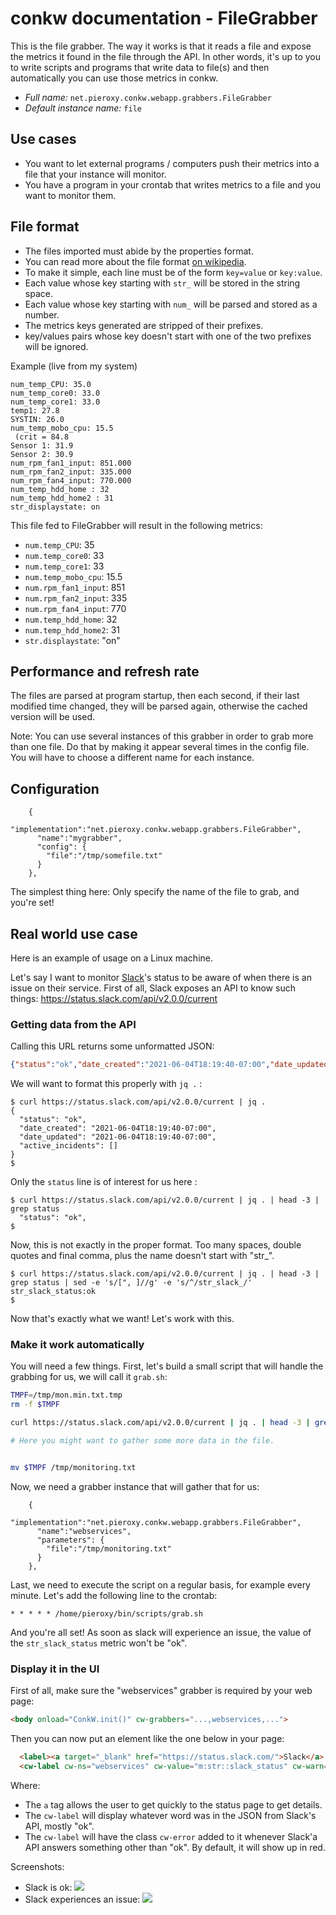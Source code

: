 # conkw documentation - FileGrabber

This is the file grabber. The way it works is that it reads a file and expose the metrics it found in the file through the API. In other words, it's up to you to write scripts and programs that write data to file(s) and then automatically you can use those metrics in conkw.

* *Full name:* `net.pieroxy.conkw.webapp.grabbers.FileGrabber`
* *Default instance name:* `file`

## Use cases

* You want to let external programs / computers push their metrics into a file that your instance will monitor.
* You have a program in your crontab that writes metrics to a file and you want to monitor them.

## File format

* The files imported must abide by the properties format.
* You can read more about the file format [on wikipedia](https://en.wikipedia.org/wiki/.properties).
* To make it simple, each line must be of the form `key=value` or `key:value`.
* Each value whose key starting with `str_` will be stored in the string space.
* Each value whose key starting with `num_` will be parsed and stored as a number.
* The metrics keys generated are stripped of their prefixes.
* key/values pairs whose key doesn't start with one of the two prefixes will be ignored.


Example (live from my system)
```
num_temp_CPU: 35.0
num_temp_core0: 33.0
num_temp_core1: 33.0
temp1: 27.8
SYSTIN: 26.0
num_temp_mobo_cpu: 15.5
 (crit = 84.8
Sensor 1: 31.9
Sensor 2: 30.9
num_rpm_fan1_input: 851.000
num_rpm_fan2_input: 335.000
num_rpm_fan4_input: 770.000
num_temp_hdd_home : 32
num_temp_hdd_home2 : 31
str_displaystate: on
```

This file fed to FileGrabber will result in the following metrics:

* `num.temp_CPU`: 35
* `num.temp_core0`: 33
* `num.temp_core1`: 33
* `num.temp_mobo_cpu`: 15.5
* `num.rpm_fan1_input`: 851
* `num.rpm_fan2_input`: 335
* `num.rpm_fan4_input`: 770
* `num.temp_hdd_home`: 32
* `num.temp_hdd_home2`: 31
* `str.displaystate`: "on"

## Performance and refresh rate
The files are parsed at program startup, then each second, if their last modified time changed, they will be parsed again, otherwise the cached version will be used.

Note: You can use several instances of this grabber in order to grab more than one file. Do that by making it appear several times in the config file. You will have to choose a different name for each instance.

## Configuration

```jsonc
    {
      "implementation":"net.pieroxy.conkw.webapp.grabbers.FileGrabber",
      "name":"mygrabber",
      "config": {
        "file":"/tmp/somefile.txt"
      }
    },
```

The simplest thing here: Only specify the name of the file to grab, and you're set!

## Real world use case

Here is an example of usage on a Linux machine.

Let's say I want to monitor [Slack](http://slack.com)'s status to be aware of when there is an issue on their service. First of all, Slack exposes an API to know such things: https://status.slack.com/api/v2.0.0/current


### Getting data from the API

Calling this URL returns some unformatted JSON:

```json
{"status":"ok","date_created":"2021-06-04T18:19:40-07:00","date_updated":"2021-06-04T18:19:40-07:00","active_incidents":[]}
```

We will want to format this properly with `jq .` :
```
$ curl https://status.slack.com/api/v2.0.0/current | jq .
{
  "status": "ok",
  "date_created": "2021-06-04T18:19:40-07:00",
  "date_updated": "2021-06-04T18:19:40-07:00",
  "active_incidents": []
}
$
```

Only the `status` line is of interest for us here :

```
$ curl https://status.slack.com/api/v2.0.0/current | jq . | head -3 | grep status 
  "status": "ok",
$
```

Now, this is not exactly in the proper format. Too many spaces, double quotes and final comma, plus the name doesn't start with "str_". 

```
$ curl https://status.slack.com/api/v2.0.0/current | jq . | head -3 | grep status | sed -e 's/[", ]//g' -e 's/^/str_slack_/'
str_slack_status:ok
$
```

Now that's exactly what we want! Let's work with this. 

### Make it work automatically

You will need a few things. First, let's build a small script that will handle the grabbing for us, we will call it `grab.sh`:

```bash
TMPF=/tmp/mon.min.txt.tmp
rm -f $TMPF

curl https://status.slack.com/api/v2.0.0/current | jq . | head -3 | grep status | sed -e 's/[", ]//g' -e 's/^/str_slack_/' >> $TMPF

# Here you might want to gather some more data in the file.


mv $TMPF /tmp/monitoring.txt
```

Now, we need a grabber instance that will gather that for us:

```jsonc
    {
      "implementation":"net.pieroxy.conkw.webapp.grabbers.FileGrabber",
      "name":"webservices",
      "parameters": {
        "file":"/tmp/monitoring.txt"
      }
    },
```

Last, we need to execute the script on a regular basis, for example every minute. Let's add the following line to the crontab:

```cron
* * * * * /home/pieroxy/bin/scripts/grab.sh
```

And you're all set! As soon as slack will experience an issue, the value of the `str_slack_status` metric won't be "ok".

### Display it in the UI

First of all, make sure the "webservices" grabber is required by your web page:

```html
<body onload="ConkW.init()" cw-grabbers="...,webservices,...">
```

Then you can now put an element like the one below in your page:

```html
  <label><a target="_blank" href="https://status.slack.com/">Slack</a> : </label>
  <cw-label cw-ns="webservices" cw-value="m:str::slack_status" cw-warn="m:str:isnot.ok:slack_status"></cw-label>
```

Where:

* The `a` tag allows the user to get quickly to the status page to get details.
* The `cw-label` will display whatever word was in the JSON from Slack's API, mostly "ok".
* The `cw-label` will have the class `cw-error` added to it whenever Slack'a API answers something other than "ok". By default, it will show up in red.

Screenshots:

* Slack is ok: ![](https://pieroxy.net/conkw/screenshots-doc/slack_ok.png) 
* Slack experiences an issue: ![](https://pieroxy.net/conkw/screenshots-doc/slack_warning.png) 